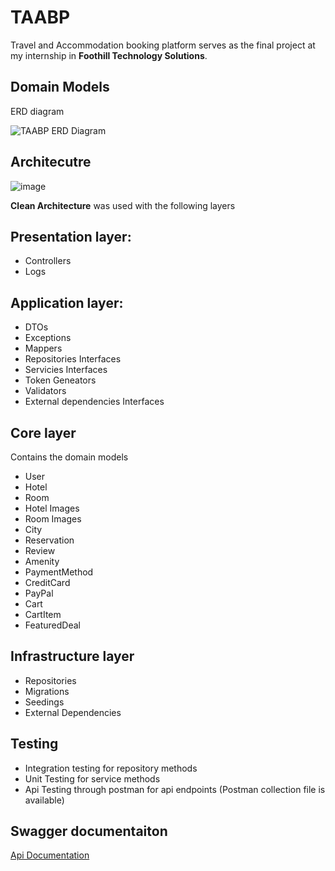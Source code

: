 # TAABP

Travel and Accommodation booking platform serves as the final project at my internship in **Foothill Technology Solutions**.

## Domain Models

ERD diagram

![TAABP ERD Diagram](https://github.com/user-attachments/assets/75a17830-9099-4af6-a2e9-4e82b001f7c4)

## Architecutre

![image](https://github.com/user-attachments/assets/9406e937-22cb-4b2a-ae20-61092fbb5f15)

**Clean Architecture** was used with the following layers

## Presentation layer:

- Controllers
- Logs

## Application layer:

- DTOs
- Exceptions
- Mappers
- Repositories Interfaces
- Servicies Interfaces
- Token Geneators
- Validators
- External dependencies Interfaces

## Core layer

Contains the domain models

- User
- Hotel
- Room
- Hotel Images
- Room Images
- City
- Reservation
- Review
- Amenity
- PaymentMethod
- CreditCard
- PayPal
- Cart
- CartItem
- FeaturedDeal

## Infrastructure layer

- Repositories
- Migrations
- Seedings
- External Dependencies

## Testing

- Integration testing for repository methods
- Unit Testing for service methods
- Api Testing through postman for api endpoints (Postman collection file is available)

## Swagger documentaiton 

[Api Documentation](https://app.swaggerhub.com/apis/fts-82b/api/1.0)
